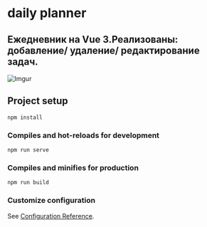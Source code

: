 # daily planner
## Ежедневник на Vue 3.Реализованы: добавление/ удаление/ редактирование задач.
![Imgur](https://i.imgur.com/iPmrgpy.gif)

## Project setup
```
npm install
```

### Compiles and hot-reloads for development
```
npm run serve
```

### Compiles and minifies for production
```
npm run build
```

### Customize configuration
See [Configuration Reference](https://cli.vuejs.org/config/).
